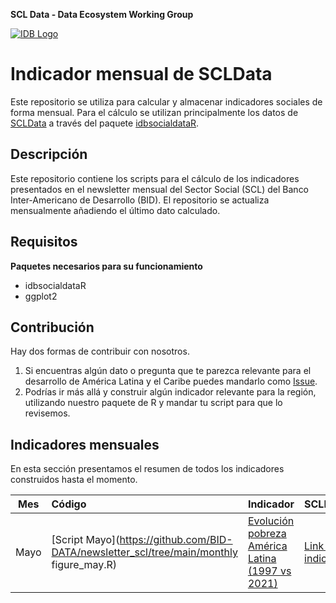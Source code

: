 **SCL Data - Data Ecosystem Working Group**

[![IDB Logo](https://scldata.iadb.org/assets/iadb-7779368a000004449beca0d4fc6f116cc0617572d549edf2ae491e9a17f63778.png)](https://scldata.iadb.org)

# Indicador mensual de SCLData
Este repositorio se utiliza para calcular y almacenar indicadores sociales de forma mensual. Para el cálculo se utilizan principalmente los datos de [SCLData](https://scldata.iadb.org/) a través del paquete [idbsocialdataR](https://github.com/EL-BID/idbsocialdataR).

## Descripción

Este repositorio contiene los scripts para el cálculo de los indicadores presentados en el newsletter mensual del Sector Social (SCL) del Banco Inter-Americano de Desarrollo (BID). 
El repositorio se actualiza mensualmente añadiendo el último dato calculado.

## Requisitos

**Paquetes necesarios para su funcionamiento**

- idbsocialdataR
- ggplot2

## Contribución

Hay dos formas de contribuir con nosotros. 

1. Si encuentras algún dato o pregunta que te parezca relevante para el desarrollo de América Latina y el Caribe puedes mandarlo como [Issue](https://github.com/BID-DATA/newsletter_scl/issues).
2. Podrías ir más allá y construir algún indicador relevante para la región, utilizando nuestro paquete de R y mandar tu script para que lo revisemos. 

## Indicadores mensuales

En esta sección presentamos el resumen de todos los indicadores construidos hasta el momento. 

| Mes | Código | Indicador | SCLData
| :---: | :--- | :--- | :--- | 
| Mayo |[Script Mayo](https://github.com/BID-DATA/newsletter_scl/tree/main/monthly figure_may.R)|[Evolución pobreza América Latina (1997 vs 2021)](https://github.com/BID-DATA/newsletter_scl/tree/Output/Poverty_evolution.jpg)|[Link al indicador](https://scldata.iadb.org/en/public/query-builder?collections=Household+Socio-Economic+Surveys&indicators=pobreza) | 

